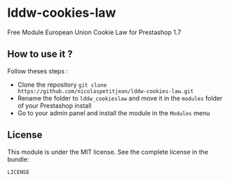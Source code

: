 lddw-cookies-law
===============
Free Module European Union Cookie Law for Prestashop 1.7

How to use it ?
-------------
Follow theses steps :
* Clone the repository `git clone https://github.com/nicolaspetitjean/lddw-cookies-law.git`
* Rename the folder to `lddw_cookieslaw` and move it in the `modules` folder of your Prestashop install
* Go to your admin panel and install the module in the `Modules` menu

License
-------

This module is under the MIT license. See the complete license in the bundle:

`LICENSE`